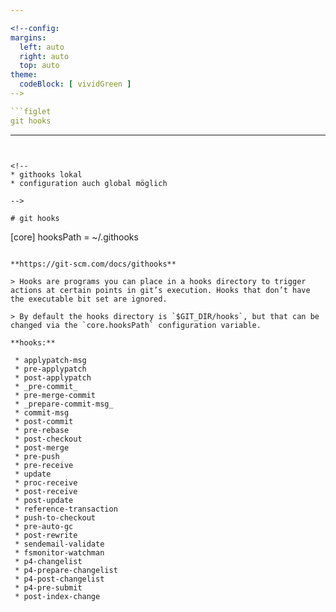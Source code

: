 ```yaml
---

<!--config:
margins:
  left: auto
  right: auto
  top: auto
theme:
  codeBlock: [ vividGreen ]
-->

```figlet
git hooks 
```

---
```


<!--
* githooks lokal
* configuration auch global möglich

-->

# git hooks

```
[core]
  hooksPath = ~/.githooks
```

**https://git-scm.com/docs/githooks**

> Hooks are programs you can place in a hooks directory to trigger actions at certain points in git’s execution. Hooks that don’t have the executable bit set are ignored.

> By default the hooks directory is `$GIT_DIR/hooks`, but that can be changed via the `core.hooksPath` configuration variable.

**hooks:**

 * applypatch-msg
 * pre-applypatch
 * post-applypatch
 * _pre-commit_
 * pre-merge-commit
 * _prepare-commit-msg_
 * commit-msg
 * post-commit
 * pre-rebase
 * post-checkout
 * post-merge
 * pre-push
 * pre-receive
 * update
 * proc-receive
 * post-receive
 * post-update
 * reference-transaction
 * push-to-checkout
 * pre-auto-gc
 * post-rewrite
 * sendemail-validate
 * fsmonitor-watchman
 * p4-changelist
 * p4-prepare-changelist
 * p4-post-changelist
 * p4-pre-submit
 * post-index-change

